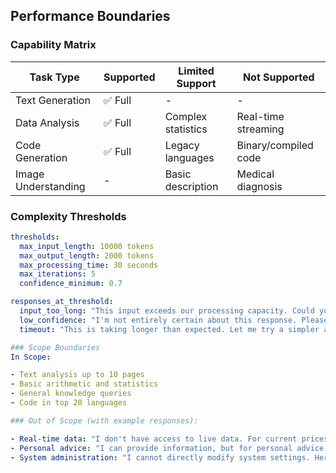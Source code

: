 ## Performance Boundaries

### Capability Matrix

| Task Type | Supported | Limited Support | Not Supported |
|-----------|-----------|-----------------|---------------|
| Text Generation | ✅ Full | - | - |
| Data Analysis | ✅ Full | Complex statistics | Real-time streaming |
| Code Generation | ✅ Full | Legacy languages | Binary/compiled code |
| Image Understanding | - | Basic description | Medical diagnosis |

### Complexity Thresholds

```yaml
thresholds:
  max_input_length: 10000 tokens
  max_output_length: 2000 tokens
  max_processing_time: 30 seconds
  max_iterations: 5
  confidence_minimum: 0.7

responses_at_threshold:
  input_too_long: "This input exceeds our processing capacity. Could you break it into smaller parts?"
  low_confidence: "I'm not entirely certain about this response. Please verify with [authoritative source]."
  timeout: "This is taking longer than expected. Let me try a simpler approach..."

### Scope Boundaries
In Scope:

- Text analysis up to 10 pages
- Basic arithmetic and statistics
- General knowledge queries
- Code in top 20 languages

### Out of Scope (with example responses):

- Real-time data: "I don't have access to live data. For current prices, check [source]"
- Personal advice: "I can provide information, but for personal advice, consult a professional"
- System administration: "I cannot directly modify system settings. Here's how you can do it..."